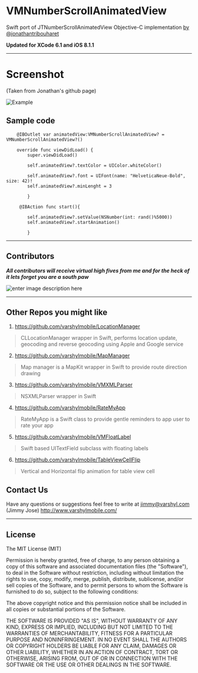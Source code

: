 VMNumberScrollAnimatedView
==========================

Swift port of JTNumberScrollAnimatedView
Objective-C implementation [by @jonathantribouharet](https://github.com/jonathantribouharet/JTNumberScrollAnimatedView)

**Updated for XCode 6.1 and iOS 8.1.1**


----------


Screenshot 
==========

(Taken from Jonathan's github page)

![Example](https://dl.dropboxusercontent.com/s/0oftp8vpkl9fx9l/VMNumberScrollAnimatedView.gif)

Sample code
-----------

		@IBOutlet var animatedView:VMNumberScrollAnimatedView? = VMNumberScrollAnimatedView?()

		override func viewDidLoad() {
        	super.viewDidLoad()
        
	        self.animatedView?.textColor = UIColor.whiteColor()
        
    	    self.animatedView?.font = UIFont(name: "HelveticaNeue-Bold", size: 42)!
        	self.animatedView?.minLenght = 3
        
    		}

    	 @IBAction func start(){
    
        	self.animatedView?.setValue(NSNumber(int: rand()%5000))
	        self.animatedView?.startAnimation()
    
    		}


----------

Contributors 
---------------
***All contributors will receive virtual high fives from me and for the heck of it lets forget you are a south paw***

![enter image description here](https://dl.dropbox.com/s/n32dq4fle8fh7l4/internet-high-five.jpg)


----------
Other Repos you might like
--------------------------
1) https://github.com/varshylmobile/LocationManager

> CLLocationManager wrapper in Swift, performs location update,
> geocoding and reverse geocoding using Apple and Google service
> 

2) https://github.com/varshylmobile/MapManager

> Map manager is a MapKit wrapper in Swift to provide route direction
> drawing

3) https://github.com/varshylmobile/VMXMLParser

> NSXMLParser wrapper in Swift

4) https://github.com/varshylmobile/RateMyApp

> RateMyApp is a Swift class to provide gentle reminders to app user to
> rate your app

5) https://github.com/varshylmobile/VMFloatLabel

> Swift based UITextField subclass with floating labels


6) https://github.com/varshylmobile/TableViewCellFlip

> Vertical and Horizontal flip animation for table view cell

Contact Us
---------------

Have any questions or suggestions feel free to write at jimmy@varshyl.com (Jimmy Jose)
http://www.varshylmobile.com/

----------
## License

The MIT License (MIT)

Permission is hereby granted, free of charge, to any person obtaining a copy of this software and associated documentation files (the "Software"), to deal in the Software without restriction, including without limitation the rights to use, copy, modify, merge, publish, distribute, sublicense, and/or sell copies of the Software, and to permit persons to whom the Software is furnished to do so, subject to the following conditions:

The above copyright notice and this permission notice shall be included in all copies or substantial portions of the Software.

THE SOFTWARE IS PROVIDED "AS IS", WITHOUT WARRANTY OF ANY KIND, EXPRESS OR IMPLIED, INCLUDING BUT NOT LIMITED TO THE WARRANTIES OF MERCHANTABILITY, FITNESS FOR A PARTICULAR PURPOSE AND NONINFRINGEMENT. IN NO EVENT SHALL THE AUTHORS OR COPYRIGHT HOLDERS BE LIABLE FOR ANY CLAIM, DAMAGES OR OTHER
LIABILITY, WHETHER IN AN ACTION OF CONTRACT, TORT OR OTHERWISE, ARISING FROM, OUT OF OR IN CONNECTION WITH THE SOFTWARE OR THE USE OR OTHER DEALINGS IN THE SOFTWARE.